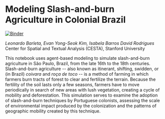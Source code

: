 # Modeling Slash-and-burn Agriculture in Colonial Brazil

[![Binder](https://mybinder.org/badge_logo.svg)](https://mybinder.org/v2/gh/lbarleta/slash-and-burn/master?filepath=slash-and-burn-v3.ipynb)

*Leonardo Barleta, Evan Yong-Seok Kim, Isabela Barros David Rodrigues*<br>
Center for Spatial and Textual Analysis (CESTA), Stanford University

This notebook uses agent-based modeling to simulate slash-and-burn agriculture in São Paulo, Brazil, from the late 16th to the 18th centuries. Slash-and-burn agriculture -- also known as itinerant, shifting, swidden, or (in Brazil) *coivara* and *roça de toco* -- is a method of farming in which farmers burn tracts of forest to clear and fertilize the terrain. Because the fertility of the soil lasts only a few seasons, farmers have to move periodically in search of new areas with lush vegetation, creating a cycle of mobility and deforestation. This simulation serves to examine the adoption of slash-and-burn techniques by Portuguese colonists, assessing the scale of environmental impact produced by the colonization and the patterns of geographic mobility created by this technique.
